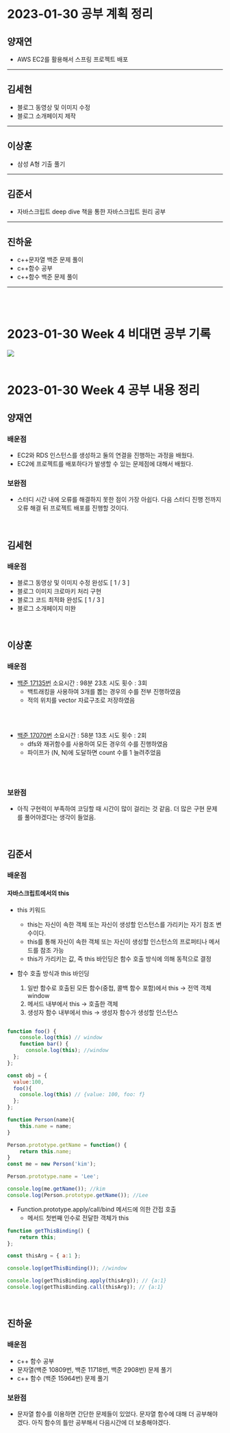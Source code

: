 # 2023-01-30 공부 계획 정리

## 양재연
- AWS EC2를 활용해서 스프링 프로젝트 배포
---
## 김세현
- 블로그 동영상 및 이미지 수정
- 블로그 소개페이지 제작
---
## 이상훈
- 삼성 A형 기출 풀기
---
## 김준서
- 자바스크립트 deep dive 책을 통한 자바스크립트 원리 공부 
---
## 진하윤
- c++문자열 백준 문제 풀이
- c++함수 공부
- c++함수 백준 문제 풀이
---
</br>
</br>

# 2023-01-30 Week 4 비대면 공부 기록

<img src="1.png">
</br>
</br>

# 2023-01-30 Week 4 공부 내용 정리

## 양재연

### 배운점
* EC2와 RDS 인스턴스를 생성하고 둘의 연결을 진행하는 과정을 배웠다.
* EC2에 프로젝트를 배포하다가 발생할 수 있는 문제점에 대해서 배웠다.

### 보완점
* 스터디 시간 내에 오류를 해결하지 못한 점이 가장 아쉽다. 다음 스터디 진행 전까지 오류 해결 뒤 프로젝트 배포를 진행할 것이다.

</br>

## 김세현

### 배운점
- 블로그 동영상 및 이미지 수정 완성도 [ 1 / 3 ]
- 블로그 이미지 크로마키 처리 구현
- 블로그 코드 최적화 완성도 [ 1 / 3 ]
- 블로그 소개페이지 미완

</br>

## 이상훈

### 배운점
- <a href="https://www.acmicpc.net/problem/17135">백준 17135번</a> 소요시간 : 98분 23초 시도 횟수 : 3회
    * 백트래킹을 사용하여 3개를 뽑는 경우의 수를 전부 진행하였음
    * 적의 위치를 vector 자료구조로 저장하였음
</br>
</br>

- <a href="https://www.acmicpc.net/problem/17070">백준 17070번</a> 소요시간 : 58분 13초 시도 횟수 : 2회
    * dfs와 재귀함수를 사용하여 모든 경우의 수를 진행하였음
    * 파이프가 (N, N)에 도달하면 count 수를 1 늘려주었음
</br>
</br>

### 보완점

- 아직 구현력이 부족하여 코딩할 때 시간이 많이 걸리는 것 같음. 더 많은 구현 문제를 풀어야겠다는 생각이 들었음.

</br>


## 김준서

### 배운점
#### 자바스크립트에서의 this


* this 키워드</br>
  - this는 자신이 속한 객체 또는 자신이 생성할 인스턴스를 가리키는 자기 참조 변수이다. 
  - this를 통해 자신이 속한 객체 또는 자신이 생성할 인스턴스의 프로퍼티나 메서드를 참조 가능
  - this가 가리키는 값, 즉 this 바인딩은 함수 호출 방식에 의해 동적으로 결정
    
* 함수 호출 방식과 this 바인딩 </br>
  1. 일반 함수로 호출된 모든 함수(중첩, 콜백 함수 포함)에서 this -> 전역 객체 window 
  2. 메서드 내부에서 this -> 호출한 객체
  3. 생성자 함수 내부에서 this -> 생성자 함수가 생성할 인스턴스

``` javascript 

function foo() {
    console.log(this) // window
    function bar() {
      console.log(this); //window
  };
};

const obj = {
  value:100,
  foo(){
    console.log(this) // {value: 100, foo: f}
  };
};

function Person(name){
    this.name = name;
}

Person.prototype.getName = function() {
    return this.name;
}
const me = new Person('kim');

Person.prototype.name = 'Lee';

console.log(me.getName()); //kim
console.log(Person.prototype.getName()); //Lee
```

* Function.prototype.apply/call/bind 메서드에 의한 간접 호출
  - 메서드 첫번째 인수로 전달한 객체가 this
``` javascript
function getThisBinding() {
    return this;
};

const thisArg = { a:1 };

console.log(getThisBinding()); //window

console.log(getThisBinding.apply(thisArg)); // {a:1}
console.log(getThisBinding.call(thisArg)); // {a:1}

```
</br>

## 진하윤

### 배운점
- c++ 함수 공부
- 문자열(백준 10809번, 백준 11718번, 백준 2908번) 문제 풀기
- c++ 함수 (백준 15964번) 문제 풀기

### 보완점
- 문자열 함수를 이용하면 간단한 문제들이 있었다. 문자열 함수에 대해 더 공부해야겠다. 아직 함수의 틀만 공부해서 다음시간에 더 보충해야겠다.
